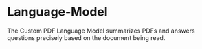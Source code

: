 # Language-Model
The Custom PDF Language Model summarizes PDFs and answers questions precisely based on the document being read.
